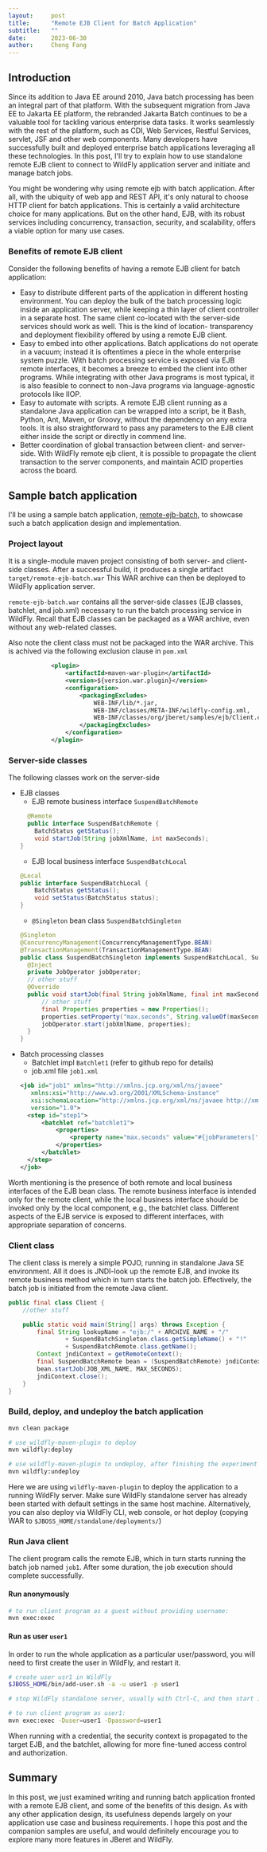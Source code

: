 ```yaml
---
layout:     post
title:      "Remote EJB Client for Batch Application"
subtitle:   ""
date:       2023-06-30
author:     Cheng Fang
---
```


## Introduction

Since its addition to Java EE around 2010, Java batch processing has been an integral part of that platform. With the
subsequent migration from Java EE to Jakarta EE platform, the rebranded Jakarta Batch continues to be a valuable tool
for tackling various enterprise data tasks. It works seamlessly with the rest of the platform, such as CDI, Web Services,
Restful Services, servlet, JSF and other web components. Many developers have successfully built and deployed enterprise 
batch applications leveraging all these technologies. In this post, I'll try to explain how to use standalone remote EJB
client to connect to WildFly application server and initiate and manage batch jobs.

You might be wondering why using remote ejb with batch application. After all, with the ubiquity of web app and REST API,
it's only natural to choose HTTP client for batch applications. This is certainly a valid architecture choice for many
applications. But on the other hand, EJB, with its robust services including concurrency, transaction, security, and
scalability, offers a viable option for many use cases.

### Benefits of remote EJB client
Consider the following benefits of having a remote EJB client for batch application:
* Easy to distribute different parts of the application in different hosting environment. You can deploy the bulk of the
  batch processing logic inside an application server, while keeping a thin layer of client controller in a separate
  host. The same client co-located with the server-side services should work as well. This is the kind of location-
  transparency and deployment flexibility offered by using a remote EJB client.
* Easy to embed into other applications. Batch applications do not operate in a vacuum; instead it is oftentimes a piece
  in the whole enterprise system puzzle. With batch processing service is exposed via EJB remote interfaces, it becomes
  a breeze to embed the client into other programs. While integrating with other Java programs is most typical, it is
  also feasible to connect to non-Java programs via language-agnostic protocols like IIOP.
* Easy to automate with scripts. A remote EJB client running as a standalone Java application can be wrapped into a 
  script, be it Bash, Python, Ant, Maven, or Groovy, without the dependency on any extra tools. It is also 
  straightforward to pass any parameters to the EJB client either inside the script or directly in commend line.
* Better coordination of global transaction between client- and server-side. With WildFly remote ejb client, it is
  possible to propagate the client transaction to the server components, and maintain ACID properties across the board.

## Sample batch application

I'll be using a sample batch application, [remote-ejb-batch](https://github.com/jberet/remote-ejb-batch.git), to
showcase such a batch application design and implementation.

### Project layout
It is a single-module maven project consisting of both server- and client-side classes. After a successful build,
it produces a single artifact `target/remote-ejb-batch.war` This WAR archive can then be deployed to WildFly 
application server.  

`remote-ejb-batch.war` contains all the server-side classes (EJB classes, batchlet, and job.xml) necessary to run 
the batch processing service in WildFly. Recall that EJB classes can be packaged as a WAR archive, even without any 
web-related classes.

Also note the client class must not be packaged into the WAR archive. This is achived via the following exclusion
clause in `pom.xml`
```xml
            <plugin>
                <artifactId>maven-war-plugin</artifactId>
                <version>${version.war.plugin}</version>
                <configuration>
                    <packagingExcludes>
                        WEB-INF/lib/*.jar,
                        WEB-INF/classes/META-INF/wildfly-config.xml,
                        WEB-INF/classes/org/jberet/samples/ejb/Client.class
                    </packagingExcludes>
                </configuration>
            </plugin>
```

### Server-side classes
The following classes work on the server-side
* EJB classes
  * EJB remote business interface `SuspendBatchRemote`
  ```java
    @Remote
    public interface SuspendBatchRemote {
      BatchStatus getStatus();
      void startJob(String jobXmlName, int maxSeconds);
  }
  ```
  * EJB local business interface `SuspendBatchLocal`
  ```java
  @Local
  public interface SuspendBatchLocal {
      BatchStatus getStatus();
      void setStatus(BatchStatus status);
  }
  ```
  * `@Singleton` bean class `SuspendBatchSingleton`
  ```java
  @Singleton
  @ConcurrencyManagement(ConcurrencyManagementType.BEAN)
  @TransactionManagement(TransactionManagementType.BEAN)
  public class SuspendBatchSingleton implements SuspendBatchLocal, SuspendBatchRemote {
    @Inject
    private JobOperator jobOperator;
    // other stuff
    @Override
    public void startJob(final String jobXmlName, final int maxSeconds) {
        // other stuff
        final Properties properties = new Properties();
        properties.setProperty("max.seconds", String.valueOf(maxSeconds));
        jobOperator.start(jobXmlName, properties);
    }
  }
  ```
* Batch processing classes
  * Batchlet impl `Batchlet1` (refer to github repo for details)
  * job.xml file `job1.xml`
  ```xml
  <job id="job1" xmlns="http://xmlns.jcp.org/xml/ns/javaee"
     xmlns:xsi="http://www.w3.org/2001/XMLSchema-instance"
     xsi:schemaLocation="http://xmlns.jcp.org/xml/ns/javaee http://xmlns.jcp.org/xml/ns/javaee/jobXML_1_0.xsd"
     version="1.0">
    <step id="step1">
        <batchlet ref="batchlet1">
            <properties>
                <property name="max.seconds" value="#{jobParameters['max.seconds']}"/>
            </properties>
        </batchlet>
    </step>
  </job>
  ```

Worth mentioning is the presence of both remote and local business interfaces of the EJB bean class.
The remote business interface is intended only for the remote client, while the local business interface
should be invoked only by the local component, e.g., the batchlet class. Different aspects of the EJB service is
exposed to different interfaces, with appropriate separation of concerns.

### Client class
The client class is merely a simple POJO, running in standalone Java SE environment. All it does is JNDI-look up the
remote EJB, and invoke its remote business method which in turn starts the batch job. Effectively, the batch job
is initiated from the remote Java client.

```java
public final class Client {
    //other stuff

    public static void main(String[] args) throws Exception {
        final String lookupName = "ejb:/" + ARCHIVE_NAME + "/"
                + SuspendBatchSingleton.class.getSimpleName() + "!"
                + SuspendBatchRemote.class.getName();
        Context jndiContext = getRemoteContext();
        final SuspendBatchRemote bean = (SuspendBatchRemote) jndiContext.lookup(lookupName);
        bean.startJob(JOB_XML_NAME, MAX_SECONDS);
        jndiContext.close();
    }
}
```

### Build, deploy, and undeploy the batch application
```bash
mvn clean package

# use wildfly-maven-plugin to deploy
mvn wildfly:deploy

# use wildfly-maven-plugin to undeploy, after finishing the experiment
mvn wildfly:undeploy
```
Here we are using `wildfly-maven-plugin` to deploy the application to a running WildFly server. 
Make sure WildFly standalone server has already been started with default settings in the same host machine. 
Alternatively, you can also deploy via WildFly CLI, web console, or hot deploy (copying WAR to 
`$JBOSS_HOME/standalone/deployments/`)

### Run Java client
The client program calls the remote EJB, which in turn starts running the batch job named `job1`. 
After some duration, the job execution should complete successfully.

#### Run anonymously
```bash
# to run client program as a guest without providing username:
mvn exec:exec
```

#### Run as user `user1`
In order to run the whole application as a particular user/password, you will need to first create the user
in WildFly, and restart it.

```bash
# create user usr1 in WildFly
$JBOSS_HOME/bin/add-user.sh -a -u user1 -p user1

# stop WildFly standalone server, usually with Ctrl-C, and then start it again

# to run client program as user1:
mvn exec:exec -Duser=user1 -Dpassword=user1
```

When running with a credential, the security context is propagated to the target EJB, and the batchlet, allowing for
more fine-tuned access control and authorization.

## Summary
In this post, we just examined writing and running batch application fronted with a remote EJB client, and some of the 
benefits of this design. As with any other application design, its usefulness depends largely on your application use 
case and business requirements. I hope this post and the companion samples are useful, and would definitely encourage
you to explore many more features in JBeret and WildFly.